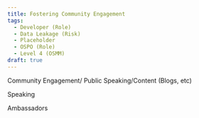 ```yaml
---
title: Fostering Community Engagement
tags: 
  - Developer (Role)
  - Data Leakage (Risk)
  - Placeholder
  - OSPO (Role)
  - Level 4 (OSMM)
draft: true
---
```


Community Engagement/ Public Speaking/Content (Blogs, etc)




Speaking

Ambassadors


